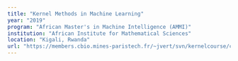 ```yaml
---
title: "Kernel Methods in Machine Learning"
year: "2019"
program: "African Master's in Machine Intelligence (AMMI)"
institution: "African Institute for Mathematical Sciences"
location: "Kigali, Rwanda"
url: "https://members.cbio.mines-paristech.fr/~jvert/svn/kernelcourse/course/2019ammi/index.html"
---
```

